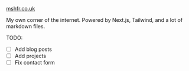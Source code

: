 [mshfr.co.uk](https://mshfr.co.uk/)

My own corner of the internet. Powered by Next.js, Tailwind, and a lot of markdown files.

TODO:

- [ ] Add blog posts
- [ ] Add projects
- [ ] Fix contact form

